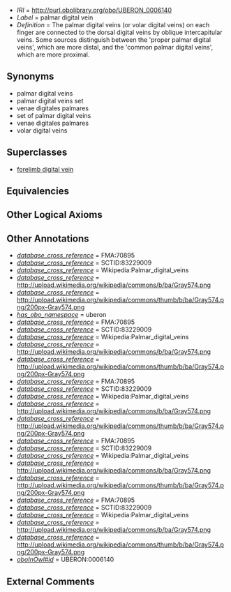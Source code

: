  * *IRI* = http://purl.obolibrary.org/obo/UBERON_0006140
 * *Label* = palmar digital vein
 * *Definition* = The palmar digital veins (or volar digital veins) on each finger are connected to the dorsal digital veins by oblique intercapitular veins. Some sources distinguish between the 'proper palmar digital veins', which are more distal, and the 'common palmar digital veins', which are more proximal.

## Synonyms

 * palmar digital veins
 * palmar digital veins set
 * venae digitales palmares
 * set of palmar digital veins
 * venae digitales palmares
 * volar digital veins

## Superclasses

 * [forelimb digital vein](../../UBERON/63/UBERON_0004563.md)

## Equivalencies


## Other Logical Axioms


## Other Annotations

 * *[database_cross_reference](../../ef/oboInOwl#hasDbXref.md)* = FMA:70895
 * *[database_cross_reference](../../ef/oboInOwl#hasDbXref.md)* = SCTID:83229009
 * *[database_cross_reference](../../ef/oboInOwl#hasDbXref.md)* = Wikipedia:Palmar_digital_veins
 * *[database_cross_reference](../../ef/oboInOwl#hasDbXref.md)* = http://upload.wikimedia.org/wikipedia/commons/b/ba/Gray574.png
 * *[database_cross_reference](../../ef/oboInOwl#hasDbXref.md)* = http://upload.wikimedia.org/wikipedia/commons/thumb/b/ba/Gray574.png/200px-Gray574.png
 * *[has_obo_namespace](../../ce/oboInOwl#hasOBONamespace.md)* = uberon
 * *[database_cross_reference](../../ef/oboInOwl#hasDbXref.md)* = FMA:70895
 * *[database_cross_reference](../../ef/oboInOwl#hasDbXref.md)* = SCTID:83229009
 * *[database_cross_reference](../../ef/oboInOwl#hasDbXref.md)* = Wikipedia:Palmar_digital_veins
 * *[database_cross_reference](../../ef/oboInOwl#hasDbXref.md)* = http://upload.wikimedia.org/wikipedia/commons/b/ba/Gray574.png
 * *[database_cross_reference](../../ef/oboInOwl#hasDbXref.md)* = http://upload.wikimedia.org/wikipedia/commons/thumb/b/ba/Gray574.png/200px-Gray574.png
 * *[database_cross_reference](../../ef/oboInOwl#hasDbXref.md)* = FMA:70895
 * *[database_cross_reference](../../ef/oboInOwl#hasDbXref.md)* = SCTID:83229009
 * *[database_cross_reference](../../ef/oboInOwl#hasDbXref.md)* = Wikipedia:Palmar_digital_veins
 * *[database_cross_reference](../../ef/oboInOwl#hasDbXref.md)* = http://upload.wikimedia.org/wikipedia/commons/b/ba/Gray574.png
 * *[database_cross_reference](../../ef/oboInOwl#hasDbXref.md)* = http://upload.wikimedia.org/wikipedia/commons/thumb/b/ba/Gray574.png/200px-Gray574.png
 * *[database_cross_reference](../../ef/oboInOwl#hasDbXref.md)* = FMA:70895
 * *[database_cross_reference](../../ef/oboInOwl#hasDbXref.md)* = SCTID:83229009
 * *[database_cross_reference](../../ef/oboInOwl#hasDbXref.md)* = Wikipedia:Palmar_digital_veins
 * *[database_cross_reference](../../ef/oboInOwl#hasDbXref.md)* = http://upload.wikimedia.org/wikipedia/commons/b/ba/Gray574.png
 * *[database_cross_reference](../../ef/oboInOwl#hasDbXref.md)* = http://upload.wikimedia.org/wikipedia/commons/thumb/b/ba/Gray574.png/200px-Gray574.png
 * *[database_cross_reference](../../ef/oboInOwl#hasDbXref.md)* = FMA:70895
 * *[database_cross_reference](../../ef/oboInOwl#hasDbXref.md)* = SCTID:83229009
 * *[database_cross_reference](../../ef/oboInOwl#hasDbXref.md)* = Wikipedia:Palmar_digital_veins
 * *[database_cross_reference](../../ef/oboInOwl#hasDbXref.md)* = http://upload.wikimedia.org/wikipedia/commons/b/ba/Gray574.png
 * *[database_cross_reference](../../ef/oboInOwl#hasDbXref.md)* = http://upload.wikimedia.org/wikipedia/commons/thumb/b/ba/Gray574.png/200px-Gray574.png
 * *[oboInOwl#id](../../id/oboInOwl#id.md)* = UBERON:0006140

## External Comments


